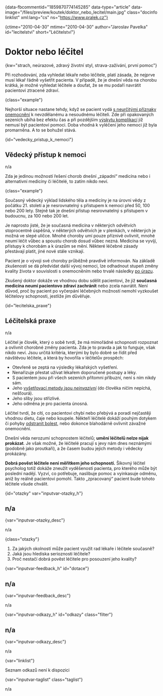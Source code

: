 
{data-fbcommentid="1859870774145285" data-type="article" data-image="/files/preview/koutek/doktor\_nebo\_lecitel/main.jpg" class="docinfo linklist" xml:lang="cs" ns="https://www.pralek.cz"}

{ctime="2010-04-30" mtime="2010-04-30" author="Jaroslav Pavelka" id="lecitelstvi" short="Léčitelství"}

# Doktor nebo léčitel

<!-- generated attribute kw by user_updatekw.sh on 2020-10-11, do not edit -->

{kw="strach, neúrazové, zdravý životní styl, strava-zažívání, první pomoc"}

Při rozhodování, zda vyhledat lékaře nebo léčitele, platí zásada, že nejprve musí lékař řádně vyšetřit pacienta. V případě, že je dnešní věda na chorobu krátká, je možné vyhledat léčitele a doufat, že se mu podaří navrátit pacientovi ztracené zdraví.

{class="example"}

Nejhorší situace nastane tehdy, když se pacient vydá [s neurčitými příznaky onemocnění][1] k nevzdělanému a nesoudnému léčiteli. Zde při opakovaných sezeních ubíhá bez efektu čas a při pozdějším [výskytu komplikací][1] již nemusí být pacientovi pomoci. Doba vhodná k vyléčení jeho nemoci již byla promarněna. A to se bohužel stává.

{id="vedecky\_pristup\_k_nemoci"}

## Vědecký přístup k nemoci

n/a

Zda je jedinou možností řešení chorob dnešní „západní“ medicína nebo i alternativní medicíny či léčitelé, to zatím nikdo neví.

{class="example"}

Současný vědecký výklad lidského těla a medicíny je na úrovni vědy z počátku 21. století a je nesrovnatelný s přístupem k nemoci před 50, 100 nebo 200 lety. Stejně tak je dnešní přístup nesrovnatelný s přístupem v budoucnu, za 100 nebo 200 let.

Je naprosto jisté, že je současná medicína v některých odvětvích stoprocentně úspěšná, v některých odvětvích je v plenkách, v některých je možná ve slepé uličce. Mnohé choroby umí pouze příznivě ovlivnit, mnohé neumí léčit vůbec a spoustu chorob dosud vůbec nezná. Medicína se vyvíjí, přístupy k chorobám a k úrazům se mění. Některé léčebné zásady přestávají platit, jiné nové stále vznikají.

Pacient je o vývoji své choroby průběžně pravdivě informován. Na základě zkušeností se dá předvídat další vývoj nemoci, lze odhadnout stupeň změny kvality života v souvislosti s onemocněním nebo trvalé následky [po úrazu][2].

Zkušený doktor dokáže ve vhodnou dobu sdělit pacientovi, že již **současná medicína neumí pacientovo zdraví zachránit** nebo zcela navrátit. Není důvod, proč by pacient po vyčerpání léčebných možností nemohl vyzkoušet léčitelovy schopnosti, jestliže jim důvěřuje.

{id="lecitelska_praxe"}

## Léčitelská praxe

n/a

Léčitel je člověk, který o sobě tvrdí, že má mimořádné schopnosti rozpoznat a ovlivnit chorobné změny pacienta. Zda je to pravda a jak to funguje, však nikdo neví. Jsou určitá kritéria, kterými by bylo dobré se řídit před návštěvou léčitele, a která by hovořila v léčitelův prospěch:

  * Otevřeně se zeptá na výsledky lékařských vyšetření.
  * Nenařizuje přestat užívat lékařem doporučené postupy a léky.
  * S pacientem jsou při všech sezeních přítomni příbuzní, není s ním nikdy sám.
  * Jeho [vyšetřovací metody jsou _neinvazivní_][3] (do člověka ničím nepíchá, nešťourá). 
  * Jeho sliby jsou střízlivé.
  * Jeho odměna je pro pacienta únosná.

Léčitel tvrdí, že cítí, co pacientovi chybí nebo přebývá a poradí nejčastěji vhodnou dietu, čaje nebo koupele. Někteří léčitelé dokáží pouhým dotykem či pohyby [odstranit bolest][4], nebo dokonce blahodárně ovlivnit závažné onemocnění.

Dnešní věda nerozumí schopnostem léčitelů; **umění léčitelů nelze nijak prokázat**. Je však možné, že léčitelé pracují s jevy nám dnes neznámými (podobně jako proutkaři), a že časem budou jejich metody i vědecky prokázány.

**Dobrá pověst léčitele není měřítkem jeho schopností.** Šikovný léčitel psycholog totiž dokáže zneužít vyděšenosti pacienta, pro kterého může být poslední nadějí. Vyzví, co potřebuje, naslibuje pomoc a vyinkasuje odměnu, aniž by reálně pacientovi pomohl. Takto „zpracovaný“ pacient bude tohoto léčitele všude chválit.

{id="otazky" var="inputvar-otazky_h"}

## n/a

{var="inputvar-otazky_desc"}

n/a

{class="otazky"}

  1. Za jakých okolností může pacient využít rad lékaře i léčitele současně?
  2. Jaká jsou hlediska serioznosti léčitele?
  3. Proč nestačí dobrá pověst léčitele pro posouzení jeho kvality?

{var="inputvar-feedback_h" id="dotace"}

## n/a

{var="inputvar-feedback_desc"}

n/a

{var="inputvar-odkazy_h" id="odkazy" class="filter"}

## n/a

{var="inputvar-odkazy_desc"}

n/a

{var="linklist"}

Seznam odkazů není k dispozici

{var="inputvar-taglist" class="taglist"}

n/a

 [1]: mytus_o_rakovine
 [2]: subduralni_hematom
 [3]: leky
 [4]: analgetika

